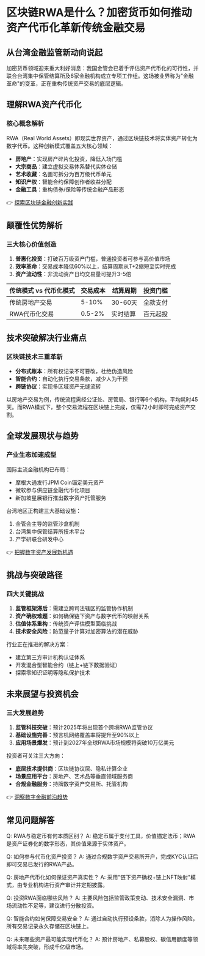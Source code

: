 # 区块链RWA是什么？加密货币如何推动资产代币化革新传统金融交易

## 从台湾金融监管新动向说起

加密货币领域迎来重大利好消息：我国金管会已着手评估资产代币化的可行性，并联合台湾集中保管结算所及6家金融机构成立专项工作组。这场被业界称为"金融革命"的变革，正在重构传统资产交易的底层逻辑。

## 理解RWA资产代币化

### 核心概念解析
RWA（Real World Assets）即现实世界资产，通过区块链技术将实体资产转化为数字代币。这种创新模式覆盖五大核心领域：
- **房地产**：实现房产碎片化投资，降低入场门槛
- **大宗商品**：建立虚拟交易体系替代实体仓储
- **艺术收藏**：名画可拆分为百万级代币单元
- **知识产权**：智能合约保障创作者收益分配
- **金融工具**：重构债券/保险等传统金融产品形态

👉 [探索区块链金融创新实践](https://bit.ly/okx_welcome)

## 颠覆性优势解析

### 三大核心价值创造
1. **普惠化投资**：打破百万级资产门槛，普通投资者可参与高价值市场
2. **效率革命**：交易成本降低60%以上，结算周期从T+2缩短至实时完成
3. **资产流动性**：非流动资产日均交易量可提升3-5倍

| 传统模式 vs 代币化模式 | 交易成本 | 结算周期 | 投资门槛 |
|------------------------|----------|----------|----------|
| 传统房地产交易        | 5-10%    | 30-60天  | 全款支付 |
| RWA代币化交易         | 0.5-2%   | 实时结算 | 百元起投 |

## 技术突破解决行业痛点

### 区块链技术三重革新
- **分布式账本**：所有权记录不可篡改，杜绝伪造风险
- **智能合约**：自动化执行交易条款，减少人为干预
- **跨链协议**：实现多区域资产无缝流转

以房地产交易为例，传统流程需经公证处、房管局、银行等6个机构，平均耗时45天。而RWA模式下，整个交易流程在区块链上完成，仅需72小时即可完成资产交割。

## 全球发展现状与趋势

### 产业生态加速成型
国际主流金融机构已布局：
- 摩根大通发行JPM Coin锚定美元资产
- 微软参与供应链金融代币化项目
- 新加坡星展银行推出数字资产托管服务

台湾地区正构建三大基础设施：
1. 金管会主导的监管沙盒机制
2. 台湾集中保管结算所技术平台
3. 产学研联合研发中心

👉 [把握数字资产发展新机遇](https://bit.ly/okx_welcome)

## 挑战与突破路径

### 四大关键挑战
1. **监管框架滞后**：需建立跨司法辖区的监管协作机制
2. **资产确权难题**：如何确保链下资产与数字代币的映射关系
3. **估值体系重构**：传统资产评估模型面临挑战
4. **技术安全风险**：防范量子计算对加密算法的潜在威胁

行业正在推进的解决方案：
- 建立第三方审计机构认证体系
- 开发混合型智能合约（链上+链下数据验证）
- 探索零知识证明等隐私保护技术

## 未来展望与投资机会

### 三大发展趋势
1. **监管科技突破**：预计2025年将出现首个跨境RWA监管协议
2. **基础设施完善**：预言机网络覆盖率将提升至90%以上
3. **应用场景爆发**：预计到2027年全球RWA市场规模将突破10万亿美元

投资者可关注三大方向：
- **底层技术提供商**：区块链协议层、隐私计算企业
- **场景应用平台**：房地产、艺术品等垂直领域服务商
- **合规金融服务**：持牌数字资产交易所、托管机构

👉 [洞察数字金融前沿趋势](https://bit.ly/okx_welcome)

## 常见问题解答

Q: RWA与稳定币有何本质区别？
A: 稳定币属于支付工具，价值锚定法币；RWA是资产证券化的数字形态，其价值来源于实体资产。

Q: 如何参与代币化资产投资？
A: 通过合规数字资产交易所开户，完成KYC认证后即可交易已发行的RWA产品。

Q: 房地产代币化如何保证资产真实性？
A: 采用"链下资产确权+链上NFT映射"模式，由专业机构进行资产审计并定期披露。

Q: 投资RWA面临哪些风险？
A: 主要风险包括监管政策变动、技术安全漏洞、市场流动性不足等，建议进行分散投资。

Q: 智能合约如何保障交易安全？
A: 通过自动执行预设条款，消除人为操作风险，所有交易记录永久存储在区块链上。

Q: 未来哪些资产最可能实现代币化？
A: 预计房地产、私募股权、碳信用额度等领域将率先突破，形成千亿级市场。